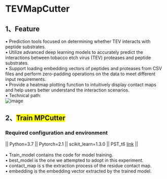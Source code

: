 # TEVMapCutter
## 1、Feature
• Prediction tools focused on determining whether TEV interacts with peptide substrates.<br>
• Utilize advanced deep learning models to accurately predict the interactions between tobacco etch virus (TEV) proteases and peptide substrates.<br>
• Support loading embedding vectors of peptides and proteases from CSV files and perform zero-padding operations on the data to meet different input requirements.<br>
• Provide a heatmap plotting function to intuitively display contact maps and help users better understand the interaction scenarios.<br>
• Technical path:<br>
 ![image]([https://datashare.biochem.mpg.de/s/ac9ufZ0NB2IrkZL](https://github.com/2053798680wang/TEVMapCutter/blob/main/%E5%85%A8%E6%96%87%E6%A1%86%E6%9E%B6.png))


## 2、<span style="background-color: yellow;">Train MPCutter</span> 
### Required configuration and environment
||   Python=3.7   ||   Pytorch=2.1   ||   scikit_learn=1.3.0   ||   PST_t6  [link](https://datashare.biochem.mpg.de/s/ac9ufZ0NB2IrkZL)   ||	<br><br>
•	Train_model contains the code for model training. <br>
•	best_model is the one we attempted to adopt in this experiment. <br>
•	contact_map is s the extraction process of the residue contact map. <br>
•	embedding is the embedding vector extracted by the trained model. <br>
